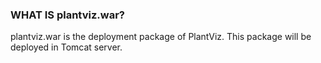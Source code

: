 ### WHAT IS plantviz.war?
plantviz.war is the deployment package of PlantViz. This package will be deployed in Tomcat server. 
